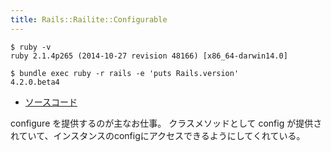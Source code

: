 ```yaml
---
title: Rails::Railite::Configurable
---
```


```
$ ruby -v
ruby 2.1.4p265 (2014-10-27 revision 48166) [x86_64-darwin14.0]
```

```
$ bundle exec ruby -r rails -e 'puts Rails.version'
4.2.0.beta4
```

* [ソースコード](https://github.com/rails/rails/blob/v4.2.0.beta4/railties/lib/rails/railtie/configurable.rb)

configure を提供するのが主なお仕事。
クラスメソッドとして config が提供されていて、インスタンスのconfigにアクセスできるようにしてくれている。
